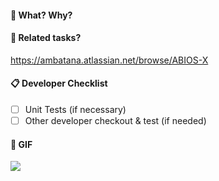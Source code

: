 #### :tophat: What? Why?

#### :pushpin: Related tasks?
https://ambatana.atlassian.net/browse/ABIOS-X

#### :clipboard: Developer Checklist
- [ ] Unit Tests (if necessary)
- [ ] Other developer checkout & test (if needed)

#### :ghost: GIF
![](http://thecatapi.com/api/images/get?format=src&type=gif)